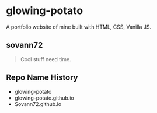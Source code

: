 # glowing-potato
A portfolio website of mine built with HTML, CSS, Vanilla JS.


## sovann72
> Cool stuff need time.

## Repo Name History
  - glowing-potato
  - glowing-potato.github.io
  - Sovann72.github.io